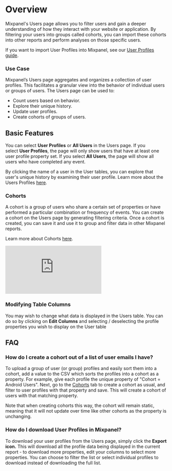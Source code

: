 # Overview

Mixpanel's Users page allows you to filter users and gain a deeper understanding of how they interact with your website or application. By filtering your users into groups called cohorts, you can import these cohorts into other reports and perform analyses on those specific users.

If you want to import User Profiles into Mixpanel, see our [User Profiles guide](/docs/data-structure/user-profiles).

### Use Case

Mixpanel’s Users page aggregates and organizes a collection of user profiles. This facilitates a granular view into the behavior of individual users or groups of users. The Users page can be used to:

- Count users based on behavior.
- Explore their unique history.
- Update user profiles.
- Create cohorts of groups of users.

## Basic Features

You can select **User Profiles** or **All Users** in the Users page. If you select **User Profiles**, the page will only show users that have at least one user profile property set. If you select **All Users**, the page will show all users who have completed any event.


By clicking the name of a user in the User tables, you can explore that user's unique history by examining their user profile. Learn more about the Users Profiles [here](/docs/data-structure/user-profiles).

### Cohorts

A cohort is a group of users who share a certain set of properties or have performed a particular combination or frequency of events. You can create a cohort on the Users page by generating filtering criteria. Once a cohort is created, you can save it and use it to group and filter data in other Mixpanel reports.

Learn more about Cohorts [here](/docs/users/cohorts).

<p style={{ position: 'relative', paddingBottom: '56.25%', height: 0, overflow: 'hidden' }}>
  <iframe src="https://www.loom.com/embed/c1f5c6b268f94d06877b6e05083934bb" frameborder="0" style={{ position: 'absolute', top: 0, left: 0, width: '100%', height: '100%' }} allowfullscreen></iframe>
</p>

### Modifying Table Columns

You may wish to change what data is displayed in the Users table. You can do so by clicking on **Edit Columns** and selecting / deselecting the profile properties you wish to display on the User table



## FAQ

### How do I create a cohort out of a list of user emails I have?

To upload a group of user (or group) profiles and easily sort them into a cohort, add a value to the CSV which sorts the profiles into a cohort as a property. For example, give each profile the unique property of "Cohort = Android Users". Next, go to the [Cohorts](/docs/users/cohorts#creating-cohorts) tab to create a cohort as usual, and filter to user profiles with that property and save. This will create a cohort of users with that matching property.

Note that when creating cohorts this way, the cohort will remain static, meaning that it will not update over time like other cohorts as the property is unchanging.

### How do I download User Profiles in Mixpanel?

To download your user profiles from the Users page, simply click the **Export icon.** This will download all the profile data being displayed in the current report - to download more properties, edit your columns to select more properties. You can choose to filter the list or select individual profiles to download instead of downloading the full list.

